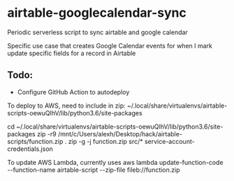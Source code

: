 # airtable-googlecalendar-sync
Periodic serverless script to sync airtable and google calendar

Specific use case that creates Google Calendar events for when I mark update specific fields for a record in Airtable

## Todo: 
* Configure GitHub Action to autodeploy 

To deploy to AWS, need to include in zip: ~/.local/share/virtualenvs/airtable-scripts-oewuQlhV/lib/python3.6/site-packages

cd ~/.local/share/virtualenvs/airtable-scripts-oewuQlhV/lib/python3.6/site-packages zip -r9 /mnt/c/Users/alexh/Desktop/hack/airtable-scripts/function.zip . zip -g -j function.zip src/* service-account-credentials.json

To update AWS Lambda, currently uses aws lambda update-function-code --function-name airtable-script --zip-file fileb://function.zip